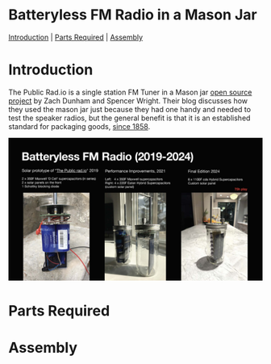 <!DOCTYPE html>
<h1>Batteryless FM Radio in a Mason Jar</h1>
<p><a href="MasonJarRadio.md#Introduction">Introduction</a> | <a href="MasonJarRadio.md#partslist">Parts Required</a> | <a href="MasonJarRadio.md#assembly">Assembly</a></p>
<h1 id="introduction">Introduction</h1>                                                                         
<p>The Public Rad.io is a single station FM Tuner in a Mason jar <a href="https://github.com/The-Public-Radio">open source project</a> by Zach Dunham and Spencer Wright.
Their blog discusses how they used the mason jar just because they had one handy and needed to test the speaker radios, but the general benefit is that it is an established standard for packaging goods, <a href="https://en.wikipedia.org/wiki/Mason_jar">since 1858</a>.</p>
<img src="Hardware_Hacks_for_Batteryless_Energy_Harvesting_Computing_Page_10.jpg" width="1024">
<h1 id="partslist">Parts Required</h1> 
<h1 id="assembly">Assembly</h1> 
</html>
